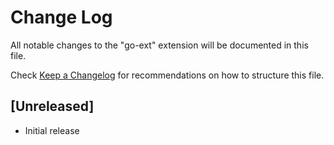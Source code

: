 # Change Log

All notable changes to the "go-ext" extension will be documented in this file.

Check [Keep a Changelog](http://keepachangelog.com/) for recommendations on how to structure this file.

## [Unreleased]

- Initial release